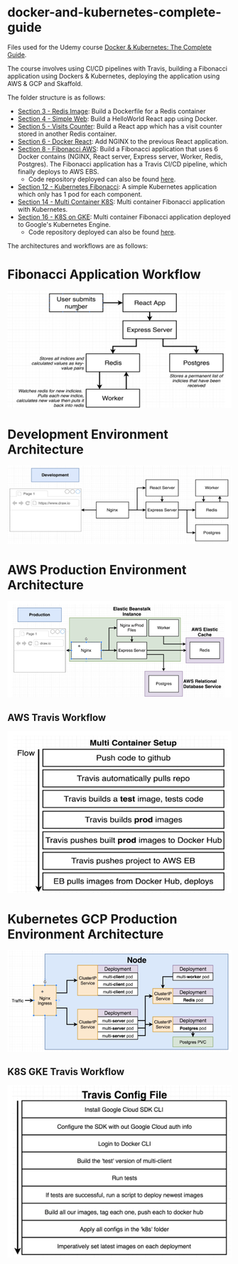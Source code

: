 # docker-and-kubernetes-complete-guide
Files used for the Udemy course [Docker &amp; Kubernetes: The Complete Guide](https://www.udemy.com/course/docker-and-kubernetes-the-complete-guide/). 

The course involves using CI/CD pipelines with Travis, building a Fibonacci application using Dockers & Kubernetes, deploying the application using AWS & GCP and Skaffold. 

The folder structure is as follows: 
- [Section 3 - Redis Image](https://github.com/AhmadHatziq/docker-and-kubernetes-complete-guide/tree/main/3): Build a Dockerfile for a Redis container
- [Section 4 - Simple Web](https://github.com/AhmadHatziq/docker-and-kubernetes-complete-guide/tree/main/4/simpleweb): Build a HelloWorld React app using Docker. 
- [Section 5 - Visits Counter](https://github.com/AhmadHatziq/docker-and-kubernetes-complete-guide/tree/main/5/visits): Build a React app which has a visit counter stored in another Redis container. 
- [Section 6 - Docker React](https://github.com/AhmadHatziq/docker-and-kubernetes-complete-guide/tree/main/6/frontend/docker-react): Add NGINX to the previous React application. 
- [Section 8 - Fibonacci AWS](https://github.com/AhmadHatziq/docker-and-kubernetes-complete-guide/tree/main/8/complex-fibonacci-): Build a Fibonacci application that uses 6 Docker contains (NGINX, React server, Express server, Worker, Redis, Postgres). The Fibonacci application has a Travis CI/CD pipeline, which finally deploys to AWS EBS. 
  - Code repository deployed can also be found [here](https://github.com/AhmadHatziq/complex-fibonacci). 
- [Section 12 - Kubernetes Fibonacci](https://github.com/AhmadHatziq/docker-and-kubernetes-complete-guide/tree/main/12/simplek8s): A simple Kubernetes application which only has 1 pod for each component. 
- [Section 14 - Multi Container K8S](https://github.com/AhmadHatziq/docker-and-kubernetes-complete-guide/tree/main/14/multi-k8s): Multi container Fibonacci application with Kubernetes. 
- [Section 16 - K8S on GKE](https://github.com/AhmadHatziq/docker-and-kubernetes-complete-guide/tree/main/16/complex-k8s): Multi container Fibonacci application deployed to Google's Kubernetes Engine. 
  - Code repository deployed can also be found [here](https://github.com/AhmadHatziq/complex-k8s). 

The architectures and workflows are as follows: 

# Fibonacci Application Workflow
![fibo-user-workflow](resources/img/fibo-user-workflow.png "Fibonacci App")

# Development Environment Architecture 
![dev-fibo-architecture](resources/img/dev-fibo-architecture.png "Development Architecture")

# AWS Production Environment Architecture 
![aws-architecture](resources/img/aws-architecture.png "AWS Produdction Environment Architecture")

## AWS Travis Workflow 
![travis-aws](resources/img/travis-aws.png)

# Kubernetes GCP Production Environment Architecture 
![gcp-k8s-architecture](resources/img/k8s-architecture.png)

## K8S GKE Travis Workflow 
![travis-k8s-gcp](resources/img/travis-gcp.png) 
